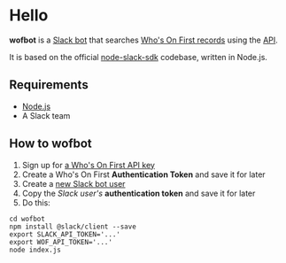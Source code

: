 # Hello

__wofbot__ is a [Slack bot](https://api.slack.com/bot-users) that searches [Who's On First records](https://whosonfirst.mapzen.com/) using the [API](https://whosonfirst.mapzen.com/api/methods/).

It is based on the official [node-slack-sdk](https://github.com/slackhq/node-slack-sdk) codebase, written in Node.js.

## Requirements

* [Node.js](https://nodejs.org/)
* A Slack team

## How to wofbot

1. Sign up for [a Who's On First API key](https://whosonfirst.mapzen.com/api/keys/register/)
2. Create a Who's On First __Authentication Token__ and save it for later
3. Create a [new Slack bot user](https://my.slack.com/services/new/bot)
4. Copy the *Slack user's* __authentication token__ and save it for later
5. Do this:

```
cd wofbot
npm install @slack/client --save
export SLACK_API_TOKEN='...'
export WOF_API_TOKEN='...'
node index.js
```
